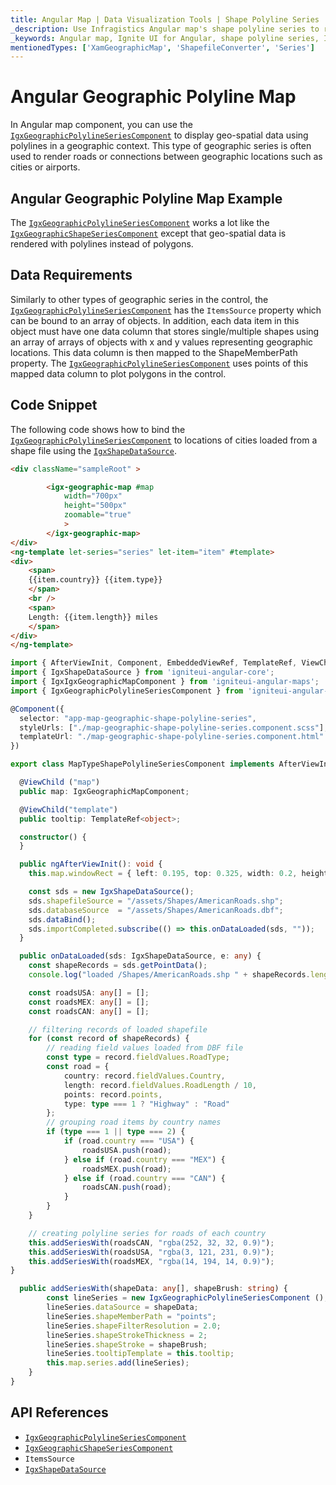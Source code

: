 ```yaml
---
title: Angular Map | Data Visualization Tools | Shape Polyline Series | Infragistics
_description: Use Infragistics Angular map's shape polyline series to render roads or connections between geographic locations such as cities or airports. Learn more about Ignite UI for Angular map's series!
_keywords: Angular map, Ignite UI for Angular, shape polyline series, Infragistics
mentionedTypes: ['XamGeographicMap', 'ShapefileConverter', 'Series']
---
```


# Angular Geographic Polyline Map

In Angular map component, you can use the [`IgxGeographicPolylineSeriesComponent`]({environment:dvApiBaseUrl}/products/ignite-ui-angular/api/docs/typescript/latest/classes/igxgeographicpolylineseriescomponent.html) to display geo-spatial data using polylines in a geographic context. This type of geographic series is often used to render roads or connections between geographic locations such as cities or airports.

## Angular Geographic Polyline Map Example

<code-view style="height: 500px" alt="Angular Using Shape Polyline Series Example"
           data-demos-base-url="{environment:dvDemosBaseUrl}"
                    iframe-src="{environment:dvDemosBaseUrl}/maps/geo-map/type-shape-polyline-series"
                                                 github-src="maps/geo-map/type-shape-polyline-series">
</code-view>


<div class="divider--half"></div>

The [`IgxGeographicPolylineSeriesComponent`]({environment:dvApiBaseUrl}/products/ignite-ui-angular/api/docs/typescript/latest/classes/igxgeographicpolylineseriescomponent.html) works a lot like the [`IgxGeographicShapeSeriesComponent`]({environment:dvApiBaseUrl}/products/ignite-ui-angular/api/docs/typescript/latest/classes/igxgeographicshapeseriescomponent.html) except that geo-spatial data is rendered with polylines instead of polygons.

## Data Requirements

Similarly to other types of geographic series in the control, the [`IgxGeographicPolylineSeriesComponent`]({environment:dvApiBaseUrl}/products/ignite-ui-angular/api/docs/typescript/latest/classes/igxgeographicpolylineseriescomponent.html) has the `ItemsSource` property which can be bound to an array of objects. In addition, each data item in this object must have one data column that stores single/multiple shapes using an array of arrays of objects with x and y values representing geographic locations. This data column is then mapped to the ShapeMemberPath property. The [`IgxGeographicPolylineSeriesComponent`]({environment:dvApiBaseUrl}/products/ignite-ui-angular/api/docs/typescript/latest/classes/igxgeographicpolylineseriescomponent.html) uses points of this mapped data column to plot polygons in the control.

## Code Snippet

The following code shows how to bind the [`IgxGeographicPolylineSeriesComponent`]({environment:dvApiBaseUrl}/products/ignite-ui-angular/api/docs/typescript/latest/classes/igxgeographicpolylineseriescomponent.html) to locations of cities loaded from a shape file using the [`IgxShapeDataSource`]({environment:dvApiBaseUrl}/products/ignite-ui-angular/api/docs/typescript/latest/classes/igxshapedatasource.html).

<!-- Angular -->

```html
<div className="sampleRoot" >

        <igx-geographic-map #map
            width="700px"
            height="500px"
            zoomable="true"
            >
        </igx-geographic-map>
</div>
<ng-template let-series="series" let-item="item" #template>
<div>
    <span>
    {{item.country}} {{item.type}}
    </span>
    <br />
    <span>
    Length: {{item.length}} miles
    </span>
</div>
</ng-template>
```

```ts
import { AfterViewInit, Component, EmbeddedViewRef, TemplateRef, ViewChild} from "@angular/core";
import { IgxShapeDataSource } from 'igniteui-angular-core';
import { IgxIgxGeographicMapComponent } from 'igniteui-angular-maps';
import { IgxGeographicPolylineSeriesComponent } from 'igniteui-angular-maps';

@Component({
  selector: "app-map-geographic-shape-polyline-series",
  styleUrls: ["./map-geographic-shape-polyline-series.component.scss"],
  templateUrl: "./map-geographic-shape-polyline-series.component.html"
})

export class MapTypeShapePolylineSeriesComponent implements AfterViewInit {

  @ViewChild ("map")
  public map: IgxGeographicMapComponent;

  @ViewChild("template")
  public tooltip: TemplateRef<object>;

  constructor() {
  }

  public ngAfterViewInit(): void {
    this.map.windowRect = { left: 0.195, top: 0.325, width: 0.2, height: 0.1 };

    const sds = new IgxShapeDataSource();
    sds.shapefileSource = "/assets/Shapes/AmericanRoads.shp";
    sds.databaseSource  = "/assets/Shapes/AmericanRoads.dbf";
    sds.dataBind();
    sds.importCompleted.subscribe(() => this.onDataLoaded(sds, ""));
  }

  public onDataLoaded(sds: IgxShapeDataSource, e: any) {
    const shapeRecords = sds.getPointData();
    console.log("loaded /Shapes/AmericanRoads.shp " + shapeRecords.length);

    const roadsUSA: any[] = [];
    const roadsMEX: any[] = [];
    const roadsCAN: any[] = [];

    // filtering records of loaded shapefile
    for (const record of shapeRecords) {
        // reading field values loaded from DBF file
        const type = record.fieldValues.RoadType;
        const road = {
            country: record.fieldValues.Country,
            length: record.fieldValues.RoadLength / 10,
            points: record.points,
            type: type === 1 ? "Highway" : "Road"
        };
        // grouping road items by country names
        if (type === 1 || type === 2) {
            if (road.country === "USA") {
                roadsUSA.push(road);
            } else if (road.country === "MEX") {
                roadsMEX.push(road);
            } else if (road.country === "CAN") {
                roadsCAN.push(road);
            }
        }
    }

    // creating polyline series for roads of each country
    this.addSeriesWith(roadsCAN, "rgba(252, 32, 32, 0.9)");
    this.addSeriesWith(roadsUSA, "rgba(3, 121, 231, 0.9)");
    this.addSeriesWith(roadsMEX, "rgba(14, 194, 14, 0.9)");
}

  public addSeriesWith(shapeData: any[], shapeBrush: string) {
        const lineSeries = new IgxGeographicPolylineSeriesComponent ();
        lineSeries.dataSource = shapeData;
        lineSeries.shapeMemberPath = "points";
        lineSeries.shapeFilterResolution = 2.0;
        lineSeries.shapeStrokeThickness = 2;
        lineSeries.shapeStroke = shapeBrush;
        lineSeries.tooltipTemplate = this.tooltip;
        this.map.series.add(lineSeries);
    }
}

```

## API References

*   [`IgxGeographicPolylineSeriesComponent`]({environment:dvApiBaseUrl}/products/ignite-ui-angular/api/docs/typescript/latest/classes/igxgeographicpolylineseriescomponent.html)
*   [`IgxGeographicShapeSeriesComponent`]({environment:dvApiBaseUrl}/products/ignite-ui-angular/api/docs/typescript/latest/classes/igxgeographicshapeseriescomponent.html)
*   `ItemsSource`
*   [`IgxShapeDataSource`]({environment:dvApiBaseUrl}/products/ignite-ui-angular/api/docs/typescript/latest/classes/igxshapedatasource.html)
